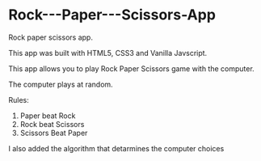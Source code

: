 # Rock---Paper---Scissors-App
Rock paper scissors app.

This app was built with HTML5, CSS3 and Vanilla Javscript.

This app allows you to play Rock Paper Scissors game with the computer.

The computer plays at random.

Rules:
1. Paper beat Rock
2. Rock beat Scissors
3. Scissors Beat Paper

I also added the algorithm that detarmines the computer choices
